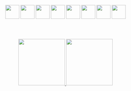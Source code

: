 <p align="center">
  <img src="https://github.com/user-attachments/assets/43c970e3-8b76-4f2b-bcfc-25fd9918f00b" height="auto" width="45">
  <img src="https://github.com/user-attachments/assets/103126a0-c731-465c-b1d3-c2be9e91b4aa" height="auto" width="45">
  <img src="https://github.com/ImanMontajabi/ImanMontajabi/assets/52942515/bededbca-725f-4bf7-9749-1a07d887ca07" height="auto" width="45">
  <img src="https://github.com/ImanMontajabi/ImanMontajabi/assets/52942515/16a9db45-a8eb-4ae3-aec2-335c288cbc0d" height="auto" width="45">
  <img src="https://github.com/user-attachments/assets/838d486b-bdd1-40d0-9643-79cb741c58af" height="auto" width="45">
  <img src="https://github.com/user-attachments/assets/76016052-b002-4c5d-89e2-0d12a9d66a4c" height="auto" width="45">  
  <img src="https://github.com/user-attachments/assets/a72da488-d89f-4e40-820b-740fcbec1f71" height="auto" width="45">
  <img src="https://github.com/user-attachments/assets/697af594-6c74-4a6a-bbe1-56b59ec709ec" height="auto" width="45">
</p>

</br>


</br>

<p align="center">
<a href="https://github.com/ImanMontajabi">
  <img height="150em" src="https://github-readme-stats-eight-theta.vercel.app/api?username=ImanMontajabi&show_icons=true&theme=algolia&include_all_commits=true&count_private=true"/>
  <img height="150em" src="https://github-readme-stats-eight-theta.vercel.app/api/top-langs/?username=ImanMontajabi&layout=compact&langs_count=8&theme=algolia"/>
</a>
</p>
